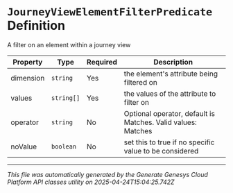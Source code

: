 # `JourneyViewElementFilterPredicate` Definition

A filter on an element within a journey view

| Property | Type | Required | Description |
|----------|------|----------|-------------|
| dimension | `string` | Yes | the element's attribute being filtered on |
| values | `string[]` | Yes | the values of the attribute to filter on |
| operator | `string` | No | Optional operator, default is Matches. Valid values: Matches |
| noValue | `boolean` | No | set this to true if no specific value to be considered |

---

*This file was automatically generated by the Generate Genesys Cloud Platform API classes utility on 2025-04-24T15:04:25.742Z*